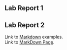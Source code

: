 ## Lab Report 1  
  
## Lab Report 2    
Link to [Markdown](https://github.com/AllKeng/cse15l-lab-reports/blob/main/markDownStuff.md) examples.  
Link to [MarkDown Page](https://allkeng.github.io/cse15l-lab-reports/markDownStuff.html).  
